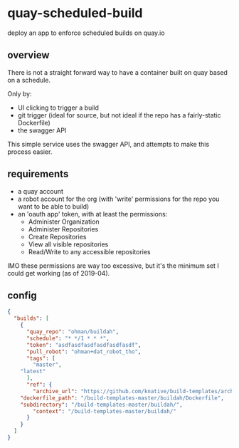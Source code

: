 # quay-scheduled-build

deploy an app to enforce scheduled builds on quay.io

## overview

There is not a straight forward way to have a container built on quay based on a schedule.

Only by:
- UI clicking to trigger a build
- git trigger (ideal for source, but not ideal if the repo has a fairly-static Dockerfile)
- the swagger API

This simple service uses the swagger API, and attempts to make this process easier.

## requirements

- a quay account
- a robot account for the org (with 'write' permissions for the repo you want to be able to build)
- an 'oauth app' token, with at least the permissions:
  - Administer Organization
  - Administer Repositories
  - Create Repositories
  - View all visible repositories
  - Read/Write to any accessible repositories

IMO these permissions are way too excessive, but it's the minimum set I could get working (as of 2019-04).

## config

```json
{
  "builds": [
    {
      "quay_repo": "ohman/buildah",
      "schedule": "* */1 * * *",
      "token": "asdfasdfasdfasdfasdfasdf",
      "pull_robot": "ohman+dat_robot_tho",
      "tags": [
        "master",
	"latest"
      ],
      "ref": {
        "archive_url": "https://github.com/knative/build-templates/archive/master.tar.gz",
	"dockerfile_path": "/build-templates-master/buildah/Dockerfile",
	"subdirectory": "/build-templates-master/buildah/",
        "context": "/build-templates-master/buildah/"
      }
    }
  ]
}
```
